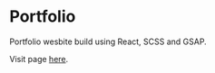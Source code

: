 # Portfolio

Portfolio wesbite build using React, SCSS and GSAP. 

Visit page [here](https://www.emmamuehlberger.com/).
